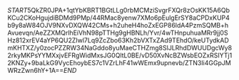 $START$5QkZR0JPA+1qtYbKBRT1BGtLLg0rbMCMziSvgrFXQr8zOsKK15A6QbKCu2CKoHgujdiBDMd9PMp/44RMac8yenw7XMo6pEulgErSY8aCPDxKUP4b9y8aW84OJV9NXvDXQW42CMs+h2uheH4hoZxEGP86ldA4PzmSQMB+hAvuevqn/AeZZXMQrlhEiVhN98pTTHg9gHBNLh/Yvr/4wTHnpuhuaMRr9jj0SHz812xrEV4aYP6QU2ZIwl7Lq9ZcZbo63Kh2bVXTxZAd9TEhdO/keUTydkADmKHTXZ/y0zocPZZRW34NaGddo8yuMaeCTHZmg8SlJLRhdDWUUDgcWy82rkyMKPsYYMXxjvEFRgWidMxsJG0QltL0BE/vD50XvNcBZWsbEOZxRSIYTj12KNZy+9baLkG9VycEhoybES7c1VZrLhF41wWEmx9upnevb/ZTN3Ii4GGpJMWRzZwn6hY+1A==$END$